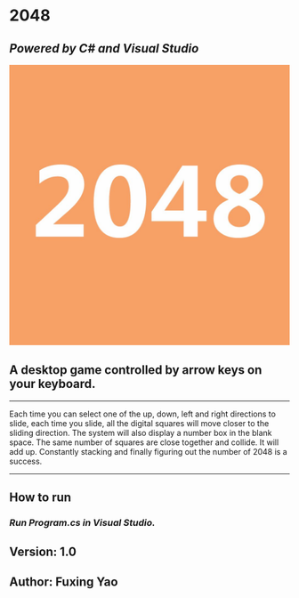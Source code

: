 # 2048
## ***Powered by C# and Visual Studio***
![2048](https://github.com/Yaofuxing/learngit/raw/master/2048.jpg '2048 picture' )  
## A desktop game controlled by arrow keys on your keyboard.
**********
Each time you can select one of the up, down, left and right directions to slide, each time you slide, all the digital squares will move closer to the sliding direction. The system will also display a number box in the blank space. The same number of squares are close together and collide. It will add up. Constantly stacking and finally figuring out the number of 2048 is a success. 
**********
## **How to run**
### *Run Program.cs in Visual Studio.*
## **Version:  1.0**

## **Author: Fuxing Yao**

